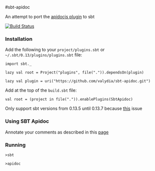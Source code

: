 #sbt-apidoc

An attempt to port the [apidocjs plugin][apidocjs] to sbt

[apidocjs]: http://apidocjs.com/

[![Build Status](https://api.travis-ci.org/valydia/sbt-apidoc.png)](http://travis-ci.org/valydia/sbt-apidoc)

### Installation

Add the following to your `project/plugins.sbt` or `~/.sbt/0.13/plugins/plugins.sbt` file:

    import sbt._
 
    lazy val root = Project("plugins", file(".")).dependsOn(plugin)
 
    lazy val plugin = uri("https://github.com/valydia/sbt-apidoc.git")
    
Add at the top of the `build.sbt` file:

    val root = (project in file(".")).enablePlugins(SbtApidoc)
    
Only support sbt versions from 0.13.5 until 0.13.7 because [this](https://github.com/json4s/json4s/issues/236) issue

### Using SBT Apidoc

Annotate your comments as described in this [page][apidocjs]

### Running

    >sbt
    
    >apidoc